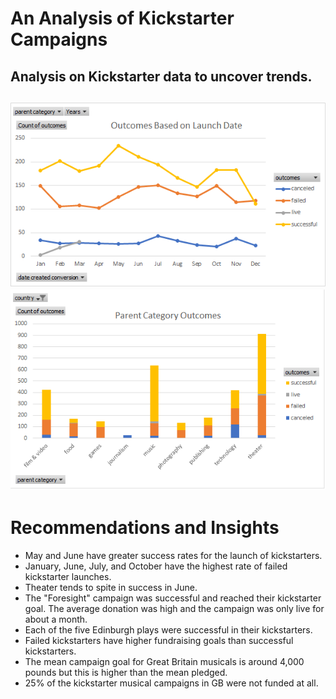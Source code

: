 # An Analysis of Kickstarter Campaigns
Analysis on Kickstarter data to uncover trends.
---
![Outcomes Based on Launch Date](Outcomes_Based_on_Launch_Date.png)
![Parent Category Outcomes Chart Image](Parent_Category_Outcomes_Chart_Image.png)
---
# Recommendations and Insights
* May and June have greater success rates for the launch of kickstarters.
* January, June, July, and October have the highest rate of failed kickstarter launches. 
* Theater tends to spite in success in June.
* The "Foresight" campaign was successful and reached their kickstarter goal. The average donation was high and the campaign was only live for about a month. 
* Each of the five Edinburgh plays were successful in their kickstarters. 
* Failed kickstarters have higher fundraising goals than successful kickstarters. 
* The mean campaign goal for Great Britain musicals is around 4,000 pounds but this is higher than the mean pledged. 
* 25% of the kickstarter musical campaigns in GB were not funded at all. 
